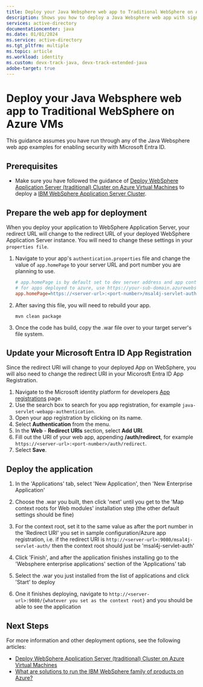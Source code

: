 ```yaml
---
title: Deploy your Java Websphere web app to Traditional WebSphere on Azure VMs
description: Shows you how to deploy a Java Websphere web app with sign-in by Microsoft Entra account to Traditional WebSphere on VMs.
services: active-directory
documentationcenter: java
ms.date: 01/01/2024
ms.service: active-directory
ms.tgt_pltfrm: multiple
ms.topic: article
ms.workload: identity
ms.custom: devx-track-java, devx-track-extended-java
adobe-target: true
---
```


# Deploy your Java Websphere web app to Traditional WebSphere on Azure VMs

This guidance assumes you have run through any of the Java Websphere web app examples for enabling security with Microsoft Entra ID. 

## Prerequisites

- Make sure you have followed the guidance of [Deploy WebSphere Application Server (traditional) Cluster on Azure Virtual Machines](/azure/developer/java/ee/traditional-websphere-application-server-virtual-machines?tabs=basic) to deploy a [IBM WebSphere Application Server Cluster](https://aka.ms/websphere-on-azure-portal). 


## Prepare the web app for deployment

When you deploy your application to WebSphere Application Server, your redirect URL will change to the redirect URL of your deployed WebSphere Application Server instance. You will need to change these settings in your `properties file`.

1. Navigate to your app's `authentication.properties` file and change the value of `app.homePage` to your server URL and port number you are planning to use. 

    ```ini
    # app.homePage is by default set to dev server address and app context path on the server
    # for apps deployed to azure, use https://your-sub-domain.azurewebsites.net
    app.homePage=https://<server-url>:<port-number>/msal4j-servlet-auth/
    ```

1. After saving this file, you will need to rebuild your app.

    ```
    mvn clean package
    ```

1. Once the code has build, copy the .war file over to your target server's file system. 

## Update your Microsoft Entra ID App Registration

Since the redirect URI will change to your deployed App on WebSphere, you will also need to change the redirect URI in your Micorosft Entra ID App Registration. 

1. Navigate to the Microsoft identity platform for developers [App registrations](https://go.microsoft.com/fwlink/?linkid=2083908) page. 
1. Use the search box to search for you app registration, for example `java-servlet-webapp-authentication`.
1. Open your app registration by clicking on its name. 
1. Select **Authentication** from the menu.
1. In the **Web** - **Redirect URIs** section, select **Add URI**.
1. Fill out the URI of your web app, appending **/auth/redirect**, for example `https://<server-url>:<port-number>/auth/redirect`.
1. Select **Save**. 

## Deploy the application

1. In the 'Applications' tab, select 'New Application', then 'New Enterprise Application'

1. Choose the .war you built, then click 'next' until you get to the 'Map context roots for Web modules' installation step (the other default settings should be fine)

1. For the context root, set it to the same value as after the port number in the 'Redirect URI' you set in sample configuration/Azure app registration, i.e. if the redirect URI is `http://<server-url>:9080/msal4j-servlet-auth/` then the context root should just be 'msal4j-servlet-auth'

1. Click 'Finish', and after the application finishes installing go to the 'Websphere enterprise applications' section of the 'Applications' tab

1. Select the .war you just installed from the list of applications and click 'Start' to deploy

1. One it finishes deploying, navigate to `http://<server-url>:9080/{whatever you set as the context root}` and you should be able to see the application

## Next Steps

For more information and other deployment options, see the following articles:

- [Deploy WebSphere Application Server (traditional) Cluster on Azure Virtual Machines](/azure/developer/java/ee/traditional-websphere-application-server-virtual-machines?tabs=basic)
- [What are solutions to run the IBM WebSphere family of products on Azure?](/azure/developer/java/ee/websphere-family)
